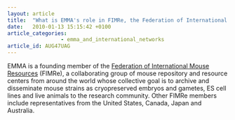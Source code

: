 ```yaml
---
layout: article
title:  "What is EMMA's role in FIMRe, the Federation of International Mouse Resources?"
date:   2010-01-13 15:15:42 +0100
article_categories:
                 - emma_and_international_networks
article_id: AUG47UAG
---
```


EMMA is a founding member of the [Federation of International Mouse Resources][link-federation] (FIMRe), a collaborating group of mouse repository and resource centers from around the world whose collective goal is to archive and disseminate mouse strains as cryopreserved embryos and gametes, ES cell lines and live animals to the research community. Other FIMRe members include representatives from the United States, Canada, Japan and Australia.

[link-federation]: https://www.fimre.org/